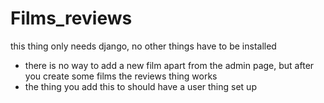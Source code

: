 # Films_reviews
this thing only needs django, no other things have to be installed
- there is no way to add a new film apart from the admin page, but after you create some films the reviews thing works
- the thing you add this to should have a user thing set up
